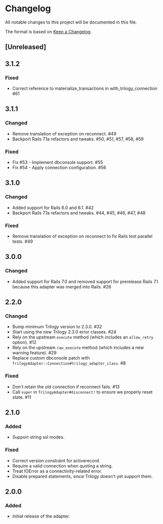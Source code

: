 # Changelog
All notable changes to this project will be documented in this file.

The format is based on [Keep a Changelog](http://keepachangelog.com/en/1.0.0/).

## [Unreleased]

## 3.1.2

### Fixed

- Correct reference to materialize_transactions in with_trilogy_connection #61

## 3.1.1

### Changed

- Remove translation of exception on reconnect. #49
- Backport Rails 7.1a refactors and tweaks. #50, #51, #57, #58, #59

### Fixed

- Fix #53 - Implement dbconsole support. #55
- Fix #54 - Apply connection configuration. #56

## 3.1.0

### Changed

- Added support for Rails 6.0 and 6.1. #42
- Backport Rails 7.1a refactors and tweaks. #44, #45, #46, #47, #48

### Fixed

- Remove translation of exception on reconnect to fix Rails test parallel tests. #49

## 3.0.0

### Changed

- Added support for Rails 7.0 and removed support for prerelease Rails 7.1 because this adapter was merged into Rails. #26

## 2.2.0

### Changed

- Bump minimum Trilogy version to 2.3.0. #32
- Start using the new Trilogy 2.3.0 error classes. #24
- Rely on the upstream `execute` method (which includes an `allow_retry` option). #12
- Rely on the upstream `raw_execute` method (which includes a new warning feature). #29
- Replace custom dbconsole patch with `TrilogyAdapter::Connection#trilogy_adapter_class`. #8

### Fixed

- Don't retain the old connection if reconnect fails. #13
- Call `super` in `TrilogyAdapter#disconnect!` to ensure we properly reset state. #11

## 2.1.0

### Added

- Support string ssl modes.

### Fixed

- Correct version constraint for activerecord.
- Require a valid connection when quoting a string.
- Treat IOError as a connectivity-related error.
- Disable prepared statements, since Trilogy doesn't yet support them.

## 2.0.0

### Added

- Initial release of the adapter.
